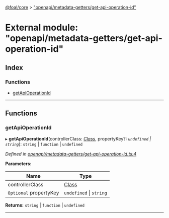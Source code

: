 [@foal/core](../README.md) > ["openapi/metadata-getters/get-api-operation-id"](../modules/_openapi_metadata_getters_get_api_operation_id_.md)

# External module: "openapi/metadata-getters/get-api-operation-id"

## Index

### Functions

* [getApiOperationId](_openapi_metadata_getters_get_api_operation_id_.md#getapioperationid)

---

## Functions

<a id="getapioperationid"></a>

###  getApiOperationId

▸ **getApiOperationId**(controllerClass: *[Class](_core_class_interface_.md#class)*, propertyKey?: *`undefined` \| `string`*): `string` \| `function` \| `undefined`

*Defined in [openapi/metadata-getters/get-api-operation-id.ts:4](https://github.com/FoalTS/foal/blob/07f00115/packages/core/src/openapi/metadata-getters/get-api-operation-id.ts#L4)*

**Parameters:**

| Name | Type |
| ------ | ------ |
| controllerClass | [Class](_core_class_interface_.md#class) |
| `Optional` propertyKey | `undefined` \| `string` |

**Returns:** `string` \| `function` \| `undefined`

___

